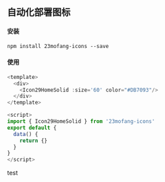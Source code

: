 ## 自动化部署图标

#### 安装
`npm install 23mofang-icons --save`

#### 使用

```js
<template>
  <div>
    <Icon29HomeSolid :size='60' color="#DB7093"/>
  </div>
</template>

<script>
import { Icon29HomeSolid } from '23mofang-icons'
export default {
  data() {
    return {}
  }
}
</script>
```

test


